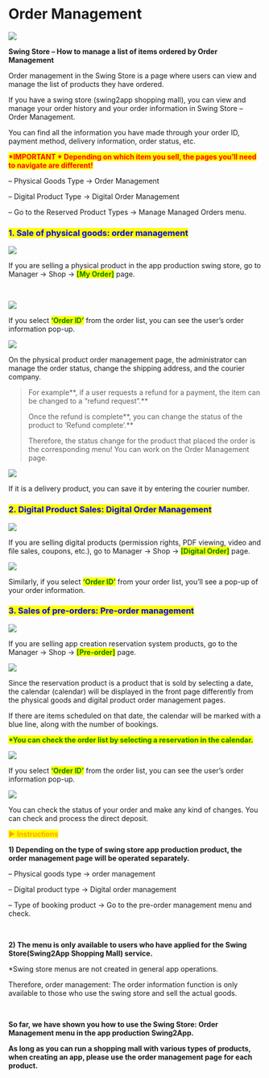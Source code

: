 # Order Management

![](https://support.swing2app.com/wp-content/uploads/2018/11/shop21.png)

**Swing Store – How to manage a list of items ordered by Order Management**

Order management in the Swing Store is a page where users can view and manage the list of products they have ordered.

If you have a swing store (swing2app shopping mall), you can view and manage your order history and your order information in Swing Store – Order Management.

You can find all the information you have made through your order ID, payment method, delivery information, order status, etc.

<mark style="color:red;">**\*IMPORTANT \* Depending on which item you sell, the pages you’ll need to navigate are different!**</mark>

– Physical Goods Type → Order Management

– Digital Product Type → Digital Order Management

– Go to the Reserved Product Types → Manage Managed Orders menu.



### <mark style="color:blue;">**1. Sale of physical goods: order management**</mark>

![](https://support.swing2app.com/wp-content/uploads/2018/11/order.png)

If you are selling a physical product in the app production swing store, go to Manager → Shop → <mark style="color:green;">**\[My Order]**</mark> page.

​

![](https://support.swing2app.com/wp-content/uploads/2018/11/order5.png)

If you select <mark style="color:green;">**‘Order ID’**</mark> from the order list, you can see the user’s order information pop-up.



![](https://support.swing2app.com/wp-content/uploads/2018/11/order3.png)

On the physical product order management page, the administrator can manage the order status, change the shipping address, and the courier company.

> For example**, if a user requests a refund for a payment, the item can be changed to a “refund request”.**
>
> Once the refund is complete**, you can change the status of the product to ‘Refund complete’.**
>
> Therefore, the status change for the product that placed the order is the corresponding menu! You can work on the Order Management page.



![](https://support.swing2app.com/wp-content/uploads/2018/11/order2.png)

If it is a delivery product, you can save it by entering the courier number.





### <mark style="color:blue;">**2. Digital Product Sales: Digital Order Management**</mark>

![](https://support.swing2app.com/wp-content/uploads/2018/11/digi.png)

If you are selling digital products (permission rights, PDF viewing, video and file sales, coupons, etc.), go to Manager → Shop → <mark style="color:green;">**\[Digital Order]**</mark> page.



![](https://support.swing2app.com/wp-content/uploads/2018/11/did2.png)

Similarly, if you select <mark style="color:green;">**‘Order ID’**</mark> from your order list, you’ll see a pop-up of your order information.



### <mark style="color:blue;">**3. Sales of pre-orders: Pre-order management**</mark>

![](https://support.swing2app.com/wp-content/uploads/2018/11/pre-order.png)

If you are selling app creation reservation system products, go to the Manager → Shop → <mark style="color:green;">**\[Pre-order]**</mark> page.



![](https://support.swing2app.com/wp-content/uploads/2018/11/res3.png)

Since the reservation product is a product that is sold by selecting a date, the calendar (calendar) will be displayed in the front page differently from the physical goods and digital product order management pages.

If there are items scheduled on that date, the calendar will be marked with a blue line, along with the number of bookings.

<mark style="color:green;">**\*You can check the order list by selecting a reservation in the calendar.**</mark>



![](https://support.swing2app.com/wp-content/uploads/2018/11/res4.png)

If you select <mark style="color:green;">**‘Order ID’**</mark> from the order list, you can see the user’s order information pop-up.



![](https://support.swing2app.com/wp-content/uploads/2018/11/res5.png)

You can check the status of your order and make any kind of changes. You can check and process the direct deposit.





<mark style="color:orange;">**▶ Instructions**</mark>

**1) Depending on the type of swing store app production product, the order management page will be operated separately.**

– Physical goods type → order management

– Digital product type → Digital order management

– Type of booking product → Go to the pre-order management menu and check.

​

**2) The menu is only available to users who have applied for the Swing Store(Swing2App Shopping Mall) service.**

\*Swing store menus are not created in general app operations.

Therefore, order management: The order information function is only available to those who use the swing store and sell the actual goods.

​

**So far, we have shown you how to use the Swing Store: Order Management menu in the app production Swing2App.**

**As long as you can run a shopping mall with various types of products, when creating an app, please use the order management page for each product.**
